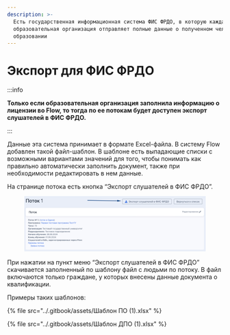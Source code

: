 ```yaml
---
description: >-
  Есть государственная информационная система ФИС ФРДО, в которую каждая
  образовательная организация отправляет полные данные о полученном человеком
  образовании
---
```


# Экспорт для ФИС ФРДО

:::info

**Только если образовательная организация заполнила информацию о лицензии во Flow, то тогда по ее потокам будет доступен экспорт слушателей в ФИС ФРДО.**

:::

Данные эта система принимает в формате Excel-файла. В систему Flow добавлен такой файл-шаблон. В шаблоне есть выпадающие списки с возможными вариантами значений для того, чтобы понимать как правильно автоматически заполнить документ, также при необходимости редактировать в нем данные.&#x20;

На странице потока  есть кнопка “Экспорт слушателей в ФИС ФРДО”. &#x20;

<figure><img src="../.gitbook/assets/image (184).png" alt=""><figcaption></figcaption></figure>

При нажатии на пункт меню “Экспорт слушателей в ФИС ФРДО” скачивается заполненный по шаблону файл с людьми по потоку. В файл включаются только граждане, у которых внесены данные документа о квалификации.

Примеры таких шаблонов:

{% file src="../.gitbook/assets/Шаблон ПО (1).xlsx" %}

{% file src="../.gitbook/assets/Шаблон ДПО (1).xlsx" %}
